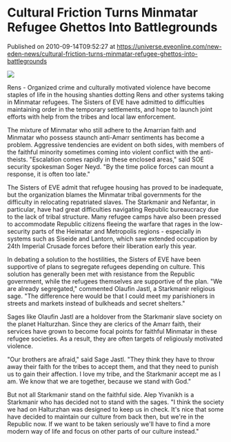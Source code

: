# Cultural Friction Turns Minmatar Refugee Ghettos Into Battlegrounds
Published on 2010-09-14T09:52:27 at https://universe.eveonline.com/new-eden-news/cultural-friction-turns-minmatar-refugee-ghettos-into-battlegrounds

![](http://www.eve-mercury.net/images/mercurybanner.png)  
  
Rens - Organized crime and culturally motivated violence have become staples of life in the housing shanties dotting Rens and other systems taking in Minmatar refugees. The Sisters of EVE have admitted to difficulties maintaining order in the temporary settlements, and hope to launch joint efforts with help from the tribes and local law enforcement.

The mixture of Minmatar who still adhere to the Amarrian faith and Minmatar who possess staunch anti-Amarr sentiments has become a problem. Aggressive tendencies are evident on both sides, with members of the faithful minority sometimes coming into violent conflict with the anti-theists. "Escalation comes rapidly in these enclosed areas," said SOE security spokesman Soger Neyd. "By the time police forces can mount a response, it is often too late."

The Sisters of EVE admit that refugee housing has proved to be inadequate, but the organization blames the Minmatar tribal governments for the difficulty in relocating repatriated slaves. The Starkmanir and Nefantar, in particular, have had great difficulties navigating Republic bureaucracy due to the lack of tribal structure. Many refugee camps have also been pressed to accommodate Republic citizens fleeing the warfare that rages in the low-security parts of the Heimatar and Metropolis regions - especially in systems such as Siseide and Lantorn, which saw extended occupation by 24th Imperial Crusade forces before their liberation early this year.

In debating a solution to the hostilities, the Sisters of EVE have been supportive of plans to segregate refugees depending on culture. This solution has generally been met with resistance from the Republic government, while the refugees themselves are supportive of the plan. "We are already segregated," commented Olaufin Jastl, a Starkmanir religious sage. "The difference here would be that I could meet my parishioners in streets and markets instead of bulkheads and secret shelters."

Sages like Olaufin Jastl are a holdover from the Starkmanir slave society on the planet Halturzhan. Since they are clerics of the Amarr faith, their services have grown to become focal points for faithful Minmatar in these refugee societies. As a result, they are often targets of religiously motivated violence.

"Our brothers are afraid," said Sage Jastl. "They think they have to throw away their faith for the tribes to accept them, and that they need to punish us to gain their affection. I love my tribe, and the Starkmanir accept me as I am. We know that we are together, because we stand with God."

But not all Starkmanir stand on the faithful side. Alep Yivanikh is a Starkmanir who has decided not to stand with the sages. "I think the society we had on Halturzhan was designed to keep us in check. It's nice that some have decided to maintain our culture from back then, but we're in the Republic now. If we want to be taken seriously we'll have to find a more modern way of life and focus on other parts of our culture instead."
